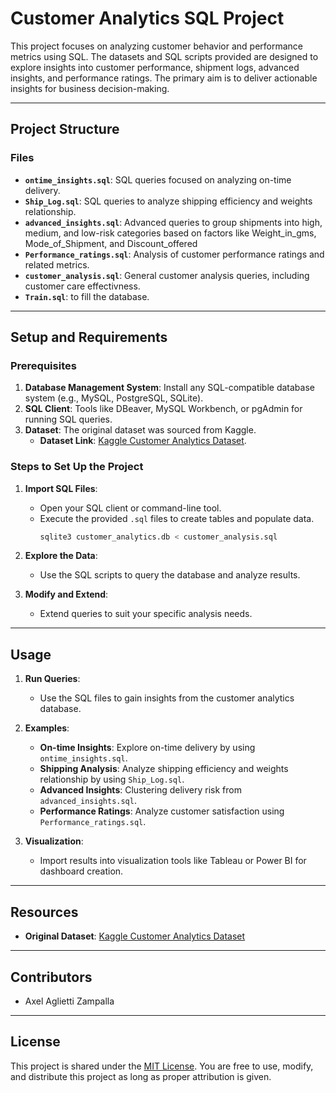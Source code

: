 # Customer Analytics SQL Project

This project focuses on analyzing customer behavior and performance metrics using SQL. The datasets and SQL scripts provided are designed to explore insights into customer performance, shipment logs, advanced insights, and performance ratings. The primary aim is to deliver actionable insights for business decision-making.

---

## **Project Structure**

### Files

- **`ontime_insights.sql`**: SQL queries focused on analyzing on-time delivery.
- **`Ship_Log.sql`**: SQL queries to analyze shipping efficiency and weights relationship.
- **`advanced_insights.sql`**: Advanced queries to group shipments into high, medium, and low-risk categories based on factors like Weight_in_gms, Mode_of_Shipment, and Discount_offered
- **`Performance_ratings.sql`**: Analysis of customer performance ratings and related metrics.
- **`customer_analysis.sql`**: General customer analysis queries, including customer care effectivness.
- **`Train.sql`**: to fill the database.

---

## **Setup and Requirements**

### Prerequisites

1. **Database Management System**: Install any SQL-compatible database system (e.g., MySQL, PostgreSQL, SQLite).
2. **SQL Client**: Tools like DBeaver, MySQL Workbench, or pgAdmin for running SQL queries.
3. **Dataset**: The original dataset was sourced from Kaggle.
   - **Dataset Link**: [Kaggle Customer Analytics Dataset](https://www.kaggle.com/datasets/prachi13/customer-analytics/discussion).

### Steps to Set Up the Project

1. **Import SQL Files**:
   - Open your SQL client or command-line tool.
   - Execute the provided `.sql` files to create tables and populate data.
     ```bash
     sqlite3 customer_analytics.db < customer_analysis.sql
     ```

2. **Explore the Data**:
   - Use the SQL scripts to query the database and analyze results.

3. **Modify and Extend**:
   - Extend queries to suit your specific analysis needs.

---

## **Usage**

1. **Run Queries**:
   - Use the SQL files to gain insights from the customer analytics database.

2. **Examples**:
   - **On-time Insights**: Explore on-time delivery by using `ontime_insights.sql`.
   - **Shipping Analysis**: Analyze shipping efficiency and weights relationship by using `Ship_Log.sql`.
   - **Advanced Insights**: Clustering delivery risk from `advanced_insights.sql`.
   - **Performance Ratings**: Analyze customer satisfaction using `Performance_ratings.sql`.

3. **Visualization**:
   - Import results into visualization tools like Tableau or Power BI for dashboard creation.

---

## **Resources**

- **Original Dataset**: [Kaggle Customer Analytics Dataset](https://www.kaggle.com/datasets/prachi13/customer-analytics/discussion)

---

## **Contributors**

- Axel Aglietti Zampalla

---

## **License**

This project is shared under the [MIT License](https://opensource.org/licenses/MIT). You are free to use, modify, and distribute this project as long as proper attribution is given.

